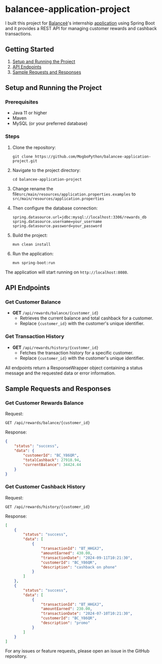 # balancee-application-project

I built this project for [Balanceè](https://balancee.app/)'s internship [application](https://knotty-attention-bd2.notion.site/Apply-here-67dd0c4a8e9b41a4bbacbe853fe8a3ad) using Spring Boot and it provides a REST API for managing customer rewards and cashback transactions.

## Getting Started
1. [Setup and Running the Project](#setup-and-running-the-project)
2. [API Endpoints](#api-endpoints)
3. [Sample Requests and Responses](#sample-requests-and-responses)

## Setup and Running the Project

### Prerequisites
- Java 11 or higher
- Maven
- MySQL (or your preferred database)

### Steps
1. Clone the repository:
   ```
   git clone https://github.com/MogboPython/balancee-application-project.git
   ```

2. Navigate to the project directory:
   ```
   cd balancee-application-project
   ```
   
3. Change rename the file`src/main/resources/application.properties.examples` to `src/main/resources/application.properties`

4. Then configure the database connection:
   ```
   spring.datasource.url=jdbc:mysql://localhost:3306/rewards_db
   spring.datasource.username=your_username
   spring.datasource.password=your_password
   ```

5. Build the project:
   ```
   mvn clean install
   ```

6. Run the application:
   ```
   mvn spring-boot:run
   ```

The application will start running on `http://localhost:8080`.

## API Endpoints

### Get Customer Balance
- **GET** `/api/rewards/balance/{customer_id}`
  - Retrieves the current balance and total cashback for a customer.
  - Replace `{customer_id}` with the customer's unique identifier.

### Get Transaction History
- **GET** `/api/rewards/history/{customer_id}`
  - Fetches the transaction history for a specific customer.
  - Replace `{customer_id}` with the customer's unique identifier.

All endpoints return a ResponseWrapper object containing a status message and the requested data or error information.

## Sample Requests and Responses

### Get Customer Rewards Balance

Request:
```http
GET /api/rewards/balance/{customer_id}
```

Response:
```json
{
    "status": "success",
    "data": {
        "customerId": "BC_Y86QR",
        "totalCashback": 27918.94,
        "currentBalance": 34424.44
    }
}
```

### Get Customer Cashback History

Request:
```http
GET /api/rewards/history/{customer_id}
```

Response:
```json
[
    {
        "status": "success",
        "data": [
            {
                "transactionId": "BT_HHGXJ",
                "amountEarned": 430.00,
                "transactionDate": "2024-09-11T10:21:30",
                "customerId": "BC_Y86QR",
                "description": "cashback on phone"
            }
        ]
    },
    {
        "status": "success",
        "data": [
            {
                "transactionId": "BT_HHGXJ",
                "amountEarned": 230.00,
                "transactionDate": "2024-07-10T10:21:30",
                "customerId": "BC_Y86QR",
                "description": "promo"
            }
        ]
    }
]
```

For any issues or feature requests, please open an issue in the GitHub repository.
